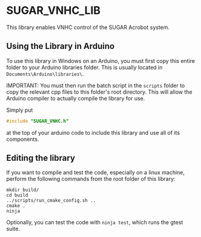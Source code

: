 # SUGAR_VNHC_LIB
This library enables VNHC control of the SUGAR Acrobot system. 

## Using the Library in Arduino
To use this library in Windows on an Arduino, you must first copy this entire folder to
your Arduino libraries folder. This is usually located in `Documents\Arduino\libraries\`. 

IMPORTANT: You must then run the batch script in the `scripts` folder to copy the relevant cpp files to
this folder's root directory. This will allow the Arduino compiler to actually compile the library for use.

Simply put
```c++
#include "SUGAR_VNHC.h"
```
at the top of your arduino code to include this library and use all of its components.

## Editing the library 
If you want to compile and test the code, especially on a linux machine, 
perform the following commands from the root folder of this library:
```
mkdir build/
cd build
../scripts/run_cmake_config.sh ..
cmake .
ninja
```
Optionally, you can test the code with `ninja test`, which runs the gtest suite.

